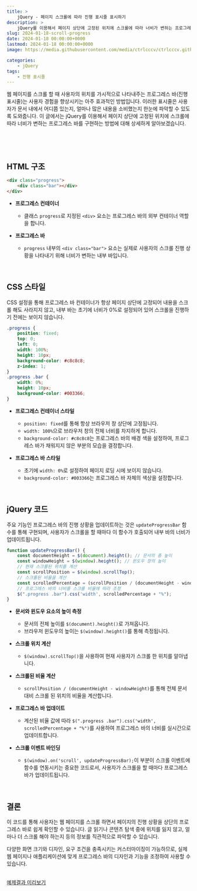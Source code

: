 ```yaml
---
title: >  
    jQuery - 페이지 스크롤에 따라 진행 표시줄 표시하기
description: >  
    jQuery를 이용해서 페이지 상단에 고정된 위치에 스크롤에 따라 너비가 변하는 프로그레스 바를 구현하는 방법에 대해 상세하게 알아보겠습니다.
slug: 2024-01-18-scroll-progress
date: 2024-01-18 00:00:00+0000
lastmod: 2024-01-18 00:00:00+0000
image: https://media.githubusercontent.com/media/ctrlcccv/ctrlcccv.github.io/master/assets/img/post/2024-01-18-scroll-progress.webp

categories:
    - jQuery
tags:
    - 진행 표시줄
---
```

웹 페이지를 스크롤 할 때 사용자의 위치를 가시적으로 나타내주는 프로그레스 바(진행 표시줄)는 사용자 경험을 향상시키는 아주 효과적인 방법입니다. 이러한 표시줄은 사용자가 문서 내에서 어디쯤 있는지, 얼마나 많은 내용을 소비했는지 한눈에 파악할 수 있도록 도와줍니다. 이 글에서는 jQuery를 이용해서 페이지 상단에 고정된 위치에 스크롤에 따라 너비가 변하는 프로그레스 바를 구현하는 방법에 대해 상세하게 알아보겠습니다.  

<br>

<ins class="adsbygoogle"
     style="display:block; text-align:center;"
     data-ad-layout="in-article"
     data-ad-format="fluid"
     data-ad-client="ca-pub-8535540836842352"
     data-ad-slot="2974559225"></ins>
<script>
     (adsbygoogle = window.adsbygoogle || []).push({});
</script>


<br>

## HTML 구조
```html
<div class="progress">
    <div class="bar"></div>
</div>
```
* **프로그레스 컨테이너**
  * 클래스 `progress`로 지정된 `<div>` 요소는 프로그레스 바의 외부 컨테이너 역할을 합니다.

* **프로그레스 바**
  * `progress` 내부의 `<div class="bar">` 요소는 실제로 사용자의 스크롤 진행 상황을 나타내기 위해 너비가 변하는 내부 바입니다.   
<br>  

## CSS 스타일

CSS 설정을 통해 프로그레스 바 컨테이너가 항상 페이지 상단에 고정되어 내용을 스크롤 해도 사라지지 않고, 내부 바는 초기에 너비가 0%로 설정되어 있어 스크롤을 진행하기 전에는 보이지 않습니다. 

```css
.progress {
    position: fixed;
    top: 0;
    left: 0;
    width: 100%;
    height: 10px;
    background-color: #c8c8c8;
    z-index: 1;
}
.progress .bar {
    width: 0%;
    height: 10px;
    background-color: #003366;
}
```
* **프로그레스 컨테이너 스타일**
  * `position: fixed`를 통해 항상 브라우저 창 상단에 고정됩니다.
  * `width: 100%`으로 브라우저 창의 전체 너비를 차지하게 합니다.
  * `background-color: #c8c8c8`는 프로그레스 바의 배경 색을 설정하여, 프로그레스 바가 채워지지 않은 부분의 모습을 결정합니다.

* **프로그레스 바 스타일**
  * 초기에 `width: 0%`로 설정하여 페이지 로딩 시에 보이지 않습니다.
  * `background-color: #003366`는 프로그레스 바 자체의 색상을 설정합니다.    
<br>

## jQuery 코드

주요 기능인 프로그레스 바의 진행 상황을 업데이트하는 것은 `updateProgressBar` 함수를 통해 구현되며, 사용자가 스크롤을 할 때마다 이 함수가 호출되어 내부 바의 너비가 업데이트됩니다.

```js
function updateProgressBar() {
    const documentHeight = $(document).height(); // 문서의 총 높이
    const windowHeight = $(window).height(); // 윈도우 창의 높이
    // 현재 스크롤된 위치를 계산
    const scrollPosition = $(window).scrollTop();
    // 스크롤된 비율을 계산
    const scrolledPercentage = (scrollPosition / (documentHeight - windowHeight)) * 100;
    // 프로그레스 바의 너비를 스크롤 비율에 따라 조정
    $(".progress .bar").css('width', scrolledPercentage + "%");
}
```


<ins class="adsbygoogle"
     style="display:block; text-align:center;"
     data-ad-layout="in-article"
     data-ad-format="fluid"
     data-ad-client="ca-pub-8535540836842352"
     data-ad-slot="2974559225"></ins>
<script>
     (adsbygoogle = window.adsbygoogle || []).push({});
</script>


* **문서와 윈도우 요소의 높이 측정**
  * 문서의 전체 높이를 `$(document).height()`로 가져옵니다.
  * 브라우저 윈도우의 높이는 `$(window).height()`를 통해 측정됩니다.

* **스크롤 위치 계산**
  * `$(window).scrollTop()`을 사용하여 현재 사용자가 스크롤 한 위치를 알아냅니다. 

* **스크롤된 비율 계산**
  * `scrollPosition / (documentHeight - windowHeight)`를 통해 전체 문서 대비 스크롤 된 위치의 비율을 계산합니다. 

* **프로그레스 바 업데이트**
  * 계산된 비율 값에 따라 `$(".progress .bar").css('width', scrolledPercentage + "%")`를 사용하여 프로그레스 바의 너비를 실시간으로 업데이트합니다.

* **스크롤 이벤트 바인딩**
  * `$(window).on('scroll', updateProgressBar);`이 부분이 스크롤 이벤트에 함수를 연동시키는 중요한 코드로서, 사용자가 스크롤을 할 때마다 프로그레스 바가 업데이트됩니다.    

<br>

## 결론
이 코드를 통해 사용자는 웹 페이지를 스크롤 하면서 페이지의 진행 상황을 상단의 프로그레스 바로 쉽게 확인할 수 있습니다. 글 읽기나 콘텐츠 탐색 중에 위치를 잃지 않고, 얼마나 더 스크롤 해야 하는지 등의 정보를 직관적으로 파악할 수 있습니다.   

다양한 화면 크기와 디자인, 요구 조건을 충족시키는 커스터마이징이 가능하므로, 실제 웹 페이지나 애플리케이션에 맞게 프로그레스 바의 디자인과 기능을 조정하여 사용할 수 있습니다.   
<br>

<div class="btn_wrap">
    <a target="_blank" href="https://ctrlcccv.github.io/ctrlcccv-demo/2024-01-18-scroll-progress/" target="_blank">예제결과 미리보기</a>
</div>

